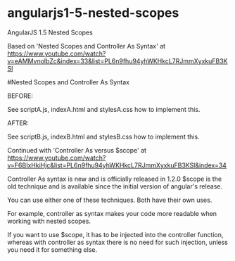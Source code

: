 # angularjs1-5-nested-scopes
AngularJS 1.5 Nested Scopes

Based on 'Nested Scopes and Controller As Syntax' at https://www.youtube.com/watch?v=eAMMvnolbZc&index=33&list=PL6n9fhu94yhWKHkcL7RJmmXyxkuFB3KSl

#Nested Scopes and Controller As Syntax

BEFORE:

See scriptA.js, indexA.html and stylesA.css how to implement this.

AFTER:

See scriptB.js, indexB.html and stylesB.css how to implement this.

Continued with 'Controller As versus $scope' at https://www.youtube.com/watch?v=F6BIxHkiHjc&list=PL6n9fhu94yhWKHkcL7RJmmXyxkuFB3KSl&index=34

Controller As syntax is new and is officially released in 1.2.0
$scope is the old technique and is available since the initial version of angular's release.

You can use either one of these techniques. Both have their own uses.

For example, controller as syntax makes your code more readable when working with nested scopes.

If you want to use $scope, it has to be injected into the controller function, whereas with controller as syntax there is no need for such injection, unless you need it for something else.
